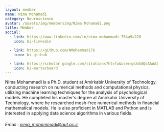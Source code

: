 ```yaml
---
layout: member
name: Nima Mohamadi
category: Neuroscience
avatar: /assets/img/membersimg/Nima Mohamadi.png
title: Member
social:
  - link: https://www.linkedin.com/in/nima-mohammadi-764a9a228
    icon: bi-linkedin

  - link: https://github.com/NMohammadi76
    icon: bi-github

  - link: https://scholar.google.com/citations?hl=fa&user=pUoXdQsAAAAJ
    icon: bi-mortarboard
---
```


Nima Mohammadi is a Ph.D. student at Amirkabir University of Technology, conducting research on numerical methods and computational physics, utilizing machine learning techniques for the analysis of psychological models. He completed his master's degree at Amirkabir University of Technology, where he researched mesh-free numerical methods in financial mathematical models. He is also proficient in MATLAB and Python and is interested in applying data science algorithms in various fields.

###### Email : nima_mohammadi@aut.ac.ir
